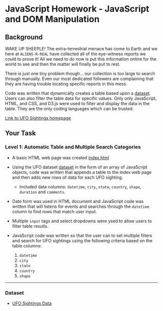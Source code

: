 # JavaScript Homework - JavaScript and DOM Manipulation

## Background

WAKE UP SHEEPLE! The extra-terrestrial menace has come to Earth and we here at `ALIENS-R-REAL` have collected all of the eye-witness reports we could to prove it! All we need to do now is put this information online for the world to see and then the matter will finally be put to rest.

There is just one tiny problem though... our collection is too large to search through manually. Even our most dedicated followers are complaining that they are having trouble locating specific reports in this mess.

Code was written that dynamically creates a table based upon a [dataset](assets/js/data.js). Users can also filter the table data for specific values. Only only JavaScript, HTML, and CSS, and D3.js were used to filter and display the data in the table. They are the only coding languages which can be trusted.

[Link to UFO Sightings homepage](https://melissamonroe.github.io/javascript-challenge/)

## Your Task

### Level 1: Automatic Table and Multiple Search Categories

* A basic HTML web page was created [index.html](index.html)

* Using the UFO dataset [dataset](assets/js/data.js) in the form of an array of JavaScript objects, code was written that appends a table to the index web page and then adds new rows of data for each UFO sighting.

  * Included data columns: `datetime`, `city`, `state`, `country`, `shape`, `duration` and `comments`.

* Date form was used in HTML document and JavaScript code was written that will listens for events and searches through the `datetime` column to find rows that match user input.

* Multiple `input` tags and select dropdowns were ysed to allow users to filter table resutls.

* JavaScript code was written so that the user can to set multiple filters and search for UFO sightings using the following criteria based on the table columns:

  1. `datetime`
  2. `city`
  3. `state`
  4. `country`
  5. `shape`

- - -

### Dataset

* [UFO Sightings Data](assets/js/data.js)
